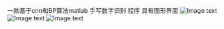 一款基于cnn和BP算法matlab 手写数字识别 程序
具有图形界面
![Image text](https://github.com/ty33123/Handwritten_numeral_recognition/blob/master/5.png)
![Image text](https://github.com/ty33123/Handwritten_numeral_recognition/blob/master/2.png)
![Image text](https://github.com/ty33123/Handwritten_numeral_recognition/blob/master/1.png)
